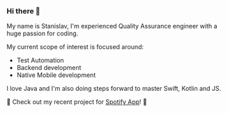 ### Hi there 👋
My name is Stanislav, I'm experienced Quality Assurance engineer with a huge passion for coding.

My current scope of interest is focused around:
- Test Automation
- Backend development
- Native Mobile development

I love Java and I'm also doing steps forward to master Swift, Kotlin and JS.

💚 Check out my recent project for <a href="https://github.com/gitstanhub/test-automation-experiment-spotify">Spotify App</a>! 💚

<!--
**gitstanhub/gitstanhub** is a ✨ _special_ ✨ repository because its `README.md` (this file) appears on your GitHub profile.

Here are some ideas to get you started:

- 🔭 I’m currently working on ...
- 🌱 I’m currently learning ...
- 👯 I’m looking to collaborate on ...
- 🤔 I’m looking for help with ...
- 💬 Ask me about ...
- 📫 How to reach me: ...
- 😄 Pronouns: ...
- ⚡ Fun fact: ...
-->
